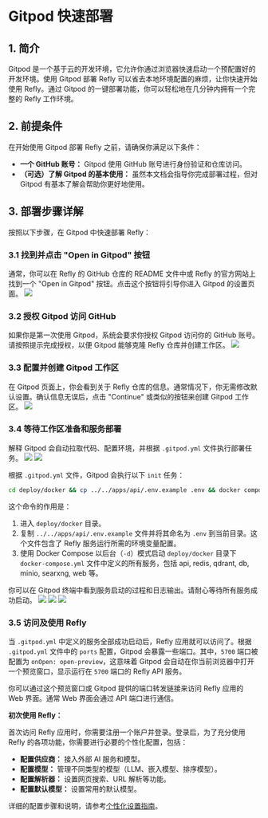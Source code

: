 # Gitpod 快速部署

## 1. 简介
Gitpod 是一个基于云的开发环境，它允许你通过浏览器快速启动一个预配置好的开发环境。使用 Gitpod 部署 Refly 可以省去本地环境配置的麻烦，让你快速开始使用 Refly。通过 Gitpod 的一键部署功能，你可以轻松地在几分钟内拥有一个完整的 Refly 工作环境。

## 2. 前提条件
在开始使用 Gitpod 部署 Refly 之前，请确保你满足以下条件：
- **一个 GitHub 账号：** Gitpod 使用 GitHub 账号进行身份验证和仓库访问。
- **（可选）了解 Gitpod 的基本使用：** 虽然本文档会指导你完成部署过程，但对 Gitpod 有基本了解会帮助你更好地使用。

## 3. 部署步骤详解
按照以下步骤，在 Gitpod 中快速部署 Refly：

### 3.1 找到并点击 "Open in Gitpod" 按钮
通常，你可以在 Refly 的 GitHub 仓库的 README 文件中或 Refly 的官方网站上找到一个 "Open in Gitpod" 按钮。点击这个按钮将引导你进入 Gitpod 的设置页面。
![](/images/2025-05-14-15-39-51.png)

### 3.2 授权 Gitpod 访问 GitHub
如果你是第一次使用 Gitpod，系统会要求你授权 Gitpod 访问你的 GitHub 账号。请按照提示完成授权，以便 Gitpod 能够克隆 Refly 仓库并创建工作区。
![](/images/2025-05-14-15-40-28.png)

### 3.3 配置并创建 Gitpod 工作区
在 Gitpod 页面上，你会看到关于 Refly 仓库的信息。通常情况下，你无需修改默认设置。确认信息无误后，点击 "Continue" 或类似的按钮来创建 Gitpod 工作区。
![](/images/2025-05-14-15-40-55.png)

### 3.4 等待工作区准备和服务部署
解释 Gitpod 会自动拉取代码、配置环境，并根据 `.gitpod.yml` 文件执行部署任务。
![](/images/2025-05-14-15-41-24.png)
![](/images/2025-05-14-15-42-02.png)

根据 `.gitpod.yml` 文件，Gitpod 会执行以下 `init` 任务：
```bash
cd deploy/docker && cp ../../apps/api/.env.example .env && docker compose up -d
```
这个命令的作用是：
1. 进入 `deploy/docker` 目录。
2. 复制 `../../apps/api/.env.example` 文件并将其命名为 `.env` 到当前目录。这个文件包含了 Refly 服务运行所需的环境变量配置。
3. 使用 Docker Compose 以后台（`-d`）模式启动 `deploy/docker` 目录下 `docker-compose.yml` 文件中定义的所有服务，包括 api, redis, qdrant, db, minio, searxng, web 等。

你可以在 Gitpod 终端中看到服务启动的过程和日志输出。请耐心等待所有服务成功启动。
![](/images/2025-05-14-15-42-26.png)
![](/images/2025-05-14-15-42-40.png)
![](/images/2025-05-14-15-42-58.png)
### 3.5 访问及使用 Refly
当 `.gitpod.yml` 中定义的服务全部成功启动后，Refly 应用就可以访问了。根据 `.gitpod.yml` 文件中的 `ports` 配置，Gitpod 会暴露一些端口。其中，`5700` 端口被配置为 `onOpen: open-preview`，这意味着 Gitpod 会自动在你当前浏览器中打开一个预览窗口，显示运行在 `5700` 端口的 Refly API 服务。

你可以通过这个预览窗口或 Gitpod 提供的端口转发链接来访问 Refly 应用的 Web 界面。通常 Web 界面会通过 API 端口进行通信。

**初次使用 Refly：**

首次访问 Refly 应用时，你需要注册一个账户并登录。登录后，为了充分使用 Refly 的各项功能，你需要进行必要的个性化配置，包括：

- **配置供应商：** 接入外部 AI 服务和模型。
- **配置模型：** 管理不同类型的模型（LLM、嵌入模型、排序模型）。
- **配置解析器：** 设置网页搜索、URL 解析等功能。
- **配置默认模型：** 设置常用的默认模型。

详细的配置步骤和说明，请参考[个性化设置指南](../personalization.md)。

